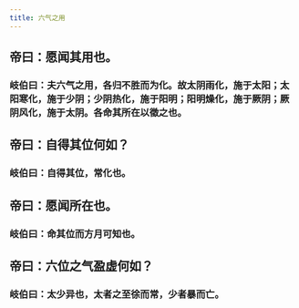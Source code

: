 ```yaml
---
title: 六气之用
---
```


## 帝曰：愿闻其用也。
### 岐伯曰：夫六气之用，各归不胜而为化。故太阴雨化，施于太阳；太阳寒化，施于少阴；少阴热化，施于阳明；阳明燥化，施于厥阴；厥阴风化，施于太阴。各命其所在以徵之也。
## 帝曰：自得其位何如？
### 岐伯曰：自得其位，常化也。
## 帝曰：愿闻所在也。
### 岐伯曰：命其位而方月可知也。
## 帝曰：六位之气盈虚何如？
### 岐伯曰：太少异也，太者之至徐而常，少者暴而亡。
